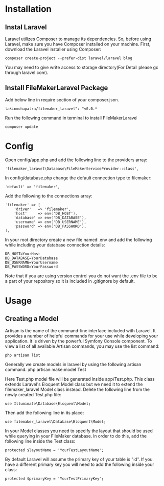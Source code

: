 # Installation
## Instal Laravel
Laravel utilizes Composer to manage its dependencies. So, before using Laravel, make sure you have Composer installed on your machine.
First, download the Laravel installer using Composer:

    composer create-project --prefer-dist laravel/laravel blog

You may need to give write access to storage directory(For Detail please go through laravel.com).


## Install FileMakerLaravel Package
Add below line in require section of your composer.json.

    lakinmohapatra/filemaker_laravel": "v0.0.*

Run the following command in terminal to install FileMakerLaravel

    composer update
    
# Config

 Open config/app.php and add the following line to the providers array:

	'filemaker_laravel\Database\FileMakerServiceProvider::class',

In config/database.php change the default connection type to filemaker:

	'default' => 'filemaker',

Add the following to the connections array:

	'filemaker' => [
		'driver'   => 'filemaker',
		'host'     => env('DB_HOST'),
		'database' => env('DB_DATABASE'),
		'username' => env('DB_USERNAME'),
		'password' => env('DB_PASSWORD'),
	],

In your root directory create a new file named .env and add the following while including your database connection details:

	DB_HOST=YourHost
	DB_DATABASE=YourDatabase
	DB_USERNAME=YourUsername
	DB_PASSWORD=YourPassword

Note that if you are using version control you do not want the .env file to be a part of your repository so it is included in .gitignore by default.

# Usage

## Creating a Model

Artisan is the name of the command-line interface included with Laravel. It provides a number of helpful commands for your use while developing your application. It is driven by the powerful Symfony Console component. To view a list of all available Artisan commands, you may use the list command:

	php artisan list
	

Generally we create models in laravel by using the following artisan command.
	php artisan make:model Test
	
Here Test.php model file will be generated inside app/Test.php.  This class extends Laravel's Eloquent Model class but we need it to extend the filemaker_laravel Model class instead.  Delete the following line from the newly created Test.php file:

	use Illuminate\Database\Eloquent\Model;

Then add the following line in its place:

	use filemaker_laravel\Database\Eloquent\Model;
	
In your Model classes you need to specify the layout that should be used while querying  in your FileMaker database.  In order to do this, add the following line inside the Test class:

	protected $layoutName = 'YourTestLayoutName';

By default Laravel will assume the primary key of your table is "id".  If you have a different primary key you will need to add the following inside your class:

	protected $primaryKey = 'YourTestPrimaryKey';





